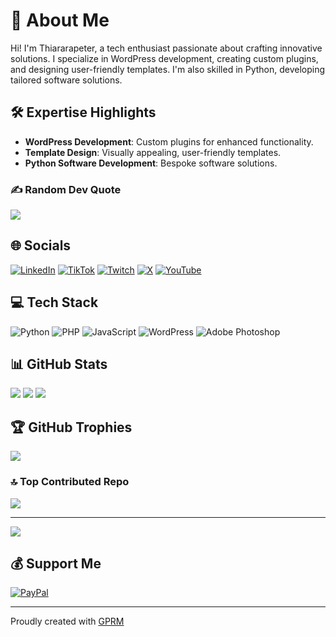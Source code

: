 # 💫 About Me
Hi! I'm Thiararapeter, a tech enthusiast passionate about crafting innovative solutions. I specialize in WordPress development, creating custom plugins, and designing user-friendly templates. I'm also skilled in Python, developing tailored software solutions.

## 🛠️ Expertise Highlights
- **WordPress Development**: Custom plugins for enhanced functionality.
- **Template Design**: Visually appealing, user-friendly templates.
- **Python Software Development**: Bespoke software solutions.

### ✍️ Random Dev Quote
![](https://quotes-github-readme.vercel.app/api?type=horizontal&theme=radical)

## 🌐 Socials
[![LinkedIn](https://img.shields.io/badge/LinkedIn-%230077B5.svg?logo=linkedin&logoColor=white)](https://linkedin.com/in/thiararapeter)
[![TikTok](https://img.shields.io/badge/TikTok-%23000000.svg?logo=TikTok&logoColor=white)](https://tiktok.com/@thiarara)
[![Twitch](https://img.shields.io/badge/Twitch-%239146FF.svg?logo=Twitch&logoColor=white)](https://twitch.tv/thiararapeter)
[![X](https://img.shields.io/badge/X-black.svg?logo=X&logoColor=white)](https://x.com/thiararapeter)
[![YouTube](https://img.shields.io/badge/YouTube-%23FF0000.svg?logo=YouTube&logoColor=white)](https://youtube.com/@UCG8B01F08eRJE8STS3XkINg)

## 💻 Tech Stack
![Python](https://img.shields.io/badge/python-3670A0?style=for-the-badge&logo=python&logoColor=ffdd54)
![PHP](https://img.shields.io/badge/php-%23777BB4.svg?style=for-the-badge&logo=php&logoColor=white)
![JavaScript](https://img.shields.io/badge/javascript-%23323330.svg?style=for-the-badge&logo=javascript&logoColor=%23F7DF1E)
![WordPress](https://img.shields.io/badge/WordPress-%23117AC9.svg?style=for-the-badge&logo=WordPress&logoColor=white)
![Adobe Photoshop](https://img.shields.io/badge/adobe%20photoshop-%2331A8FF.svg?style=for-the-badge&logo=adobe%20photoshop&logoColor=white)

## 📊 GitHub Stats
![](https://github-readme-stats.vercel.app/api?username=Thiararapeter&theme=radical&hide_border=false&include_all_commits=true&count_private=true)
![](https://github-readme-streak-stats.herokuapp.com/?user=Thiararapeter&theme=radical&hide_border=false)
![](https://github-readme-stats.vercel.app/api/top-langs/?username=Thiararapeter&theme=radical&hide_border=false&include_all_commits=true&count_private=true&layout=compact)

## 🏆 GitHub Trophies
![](https://github-profile-trophy.vercel.app/?username=Thiararapeter&theme=radical&no-frame=false&no-bg=true&margin-w=4)

### 🔝 Top Contributed Repo
![](https://github-contributor-stats.vercel.app/api?username=Thiararapeter&limit=5&theme=dark&combine_all_yearly_contributions=true)

---

[![](https://visitcount.itsvg.in/api?id=Thiararapeter&icon=0&color=0)](https://visitcount.itsvg.in)

## 💰 Support Me
[![PayPal](https://img.shields.io/badge/PayPal-00457C?style=for-the-badge&logo=paypal&logoColor=white)](https://paypal.me/thiararapeter)

---
Proudly created with [GPRM](https://gprm.itsvg.in)
